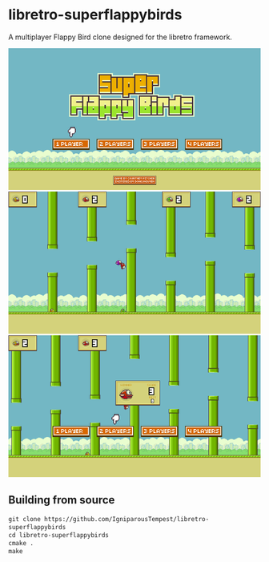 # libretro-superflappybirds
A multiplayer Flappy Bird clone designed for the libretro framework.

![](.readme/screenshot_title.png)
![](.readme/screenshot_gameplay.png)
![](.readme/screenshot_game_over.png)

## Building from source

    git clone https://github.com/IgniparousTempest/libretro-superflappybirds
    cd libretro-superflappybirds
    cmake .
    make
